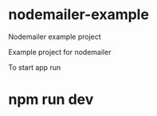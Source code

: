 # nodemailer-example
Nodemailer example project

Example project for nodemailer

To start app run 
# npm run dev
